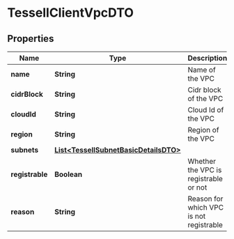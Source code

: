 

# TessellClientVpcDTO


## Properties

Name | Type | Description | Notes
------------ | ------------- | ------------- | -------------
**name** | **String** | Name of the VPC |  [optional]
**cidrBlock** | **String** | Cidr block of the VPC |  [optional]
**cloudId** | **String** | Cloud Id of the VPC |  [optional]
**region** | **String** | Region of the VPC |  [optional]
**subnets** | [**List&lt;TessellSubnetBasicDetailsDTO&gt;**](TessellSubnetBasicDetailsDTO.md) |  |  [optional]
**registrable** | **Boolean** | Whether the VPC is registrable or not |  [optional]
**reason** | **String** | Reason for which VPC is not registrable |  [optional]



